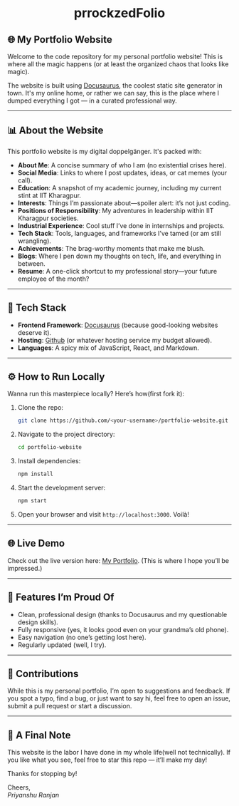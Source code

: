 <h1 align="center">prrockzedFolio</h1>

## 🌐 My Portfolio Website

Welcome to the code repository for my personal portfolio website! This is where all the magic happens (or at least the organized chaos that looks like magic). 

The website is built using [Docusaurus](https://docusaurus.io/), the coolest static site generator in town. It's my online home, or rather we can say, this is the place where I dumped everything I got — in a curated professional way.

---

## 📊 About the Website
This portfolio website is my digital doppelgänger. It's packed with:

- **About Me**: A concise summary of who I am (no existential crises here).
- **Social Media**: Links to where I post updates, ideas, or cat memes (your call).
- **Education**: A snapshot of my academic journey, including my current stint at IIT Kharagpur.
- **Interests**: Things I’m passionate about—spoiler alert: it’s not just coding.
- **Positions of Responsibility**: My adventures in leadership within IIT Kharagpur societies.
- **Industrial Experience**: Cool stuff I’ve done in internships and projects.
- **Tech Stack**: Tools, languages, and frameworks I’ve tamed (or am still wrangling).
- **Achievements**: The brag-worthy moments that make me blush.
- **Blogs**: Where I pen down my thoughts on tech, life, and everything in between.
- **Resume**: A one-click shortcut to my professional story—your future employee of the month?

---

## 💪 Tech Stack
- **Frontend Framework**: [Docusaurus](https://docusaurus.io/) (because good-looking websites deserve it).
- **Hosting**: [Github](https://pages.github.com/) (or whatever hosting service my budget allowed).
- **Languages**: A spicy mix of JavaScript, React, and Markdown.

---

## ⚙️ How to Run Locally
Wanna run this masterpiece locally? Here’s how(first fork it):

1. Clone the repo:
   ```bash
   git clone https://github.com/<your-username>/portfolio-website.git
   ```

2. Navigate to the project directory:
   ```bash
   cd portfolio-website
   ```

3. Install dependencies:
   ```bash
   npm install
   ```

4. Start the development server:
   ```bash
   npm start
   ```

5. Open your browser and visit `http://localhost:3000`. Voilà!

---

## 🌐 Live Demo
Check out the live version here: [My Portfolio](https://prrockzed.github.io). (This is where I hope you’ll be impressed.)

---

## 🎁 Features I’m Proud Of
- Clean, professional design (thanks to Docusaurus and my questionable design skills).
- Fully responsive (yes, it looks good even on your grandma’s old phone).
- Easy navigation (no one’s getting lost here).
- Regularly updated (well, I try).

---

## 🙏 Contributions
While this is my personal portfolio, I’m open to suggestions and feedback. If you spot a typo, find a bug, or just want to say hi, feel free to open an issue, submit a pull request or start a discussion.

---

## 📢 A Final Note
This website is the labor I have done in my whole life(well not technically). If you like what you see, feel free to star this repo — it’ll make my day!

Thanks for stopping by!

Cheers,  
*Priyanshu Ranjan*

